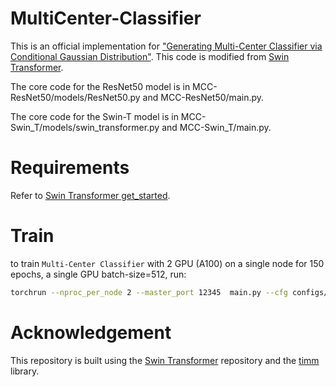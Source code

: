 # MultiCenter-Classifier
This is an official implementation for ["Generating Multi-Center Classifier via Conditional Gaussian Distribution"](https://arxiv.org/pdf/2401.15942.pdf). This code is modified from [Swin Transformer](https://github.com/microsoft/Swin-Transformer). 

The core code for the ResNet50 model is in MCC-ResNet50/models/ResNet50.py and MCC-ResNet50/main.py.

The core code for the Swin-T model is in MCC-Swin_T/models/swin_transformer.py and MCC-Swin_T/main.py.

# Requirements

Refer to [Swin Transformer get_started](https://github.com/microsoft/Swin-Transformer/blob/main/get_started.md). 

# Train

to train `Multi-Center Classifier` with 2 GPU (A100) on a single node for 150 epochs, a single GPU batch-size=512, run:

```bash
torchrun --nproc_per_node 2 --master_port 12345  main.py --cfg configs/swin/swin_tiny_patch4_window7_224.yaml --batch-size 512
```

# Acknowledgement

This repository is built using the [Swin Transformer](https://github.com/microsoft/Swin-Transformer) repository and the [timm](https://github.com/huggingface/pytorch-image-models) library.
